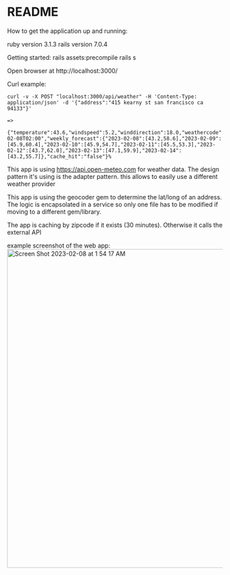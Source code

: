# README

How to get the application up and running:

ruby version 3.1.3
rails version 7.0.4

Getting started:
rails assets:precompile
rails s

Open browser at http://localhost:3000/

Curl example:

```curl
curl -v -X POST "localhost:3000/api/weather" -H 'Content-Type: application/json' -d '{"address":"415 kearny st san francisco ca 94133"}'

=>

{"temperature":43.6,"windspeed":5.2,"winddirection":18.0,"weathercode":0,"time":"2023-02-08T02:00","weekly_forecast":{"2023-02-08":[43.2,58.6],"2023-02-09":[45.9,60.4],"2023-02-10":[45.9,54.7],"2023-02-11":[45.5,53.3],"2023-02-12":[43.7,62.0],"2023-02-13":[47.1,59.9],"2023-02-14":[43.2,55.7]},"cache_hit":"false"}%
```

This app is using https://api.open-meteo.com for weather data. The design pattern it's using is the adapter pattern. this allows to easily use a different weather provider

This app is using the geocoder gem to determine the lat/long of an address. The logic is encapsolated in a service so only one file has to be modified if moving to a different gem/library.

The app is caching by zipcode if it exists (30 minutes). Otherwise it calls the external API

example screenshot of the web app:
<img width="744" alt="Screen Shot 2023-02-08 at 1 54 17 AM" src="https://user-images.githubusercontent.com/1093611/217498244-87db1e7c-dd05-4478-a7bb-1bc60ba98aed.png">
